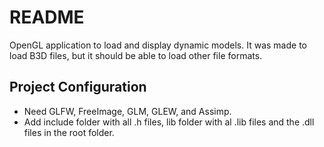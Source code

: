 # README #

OpenGL application to load and display dynamic models. It was made to load B3D files, but it should be able to load other file formats.

## Project Configuration ##
- Need GLFW, FreeImage, GLM, GLEW, and Assimp. 
- Add include folder with all .h files, lib folder with al .lib files and the .dll files in the root folder.
